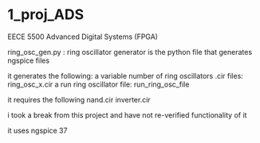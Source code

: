 # 1_proj_ADS
EECE 5500 Advanced Digital Systems (FPGA)

ring_osc_gen.py : ring oscillator generator is the python file that generates ngspice files

it generates the following:
  a variable number of ring oscillators .cir files: ring_osc_x.cir
  a run ring oscillator file: run_ring_osc_file
  
it requires the following
  nand.cir
  inverter.cir

i took a break from this project and have not re-verified functionality of it

it uses ngspice 37
